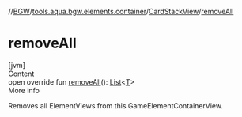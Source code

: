 //[BGW](../../../index.md)/[tools.aqua.bgw.elements.container](../index.md)/[CardStackView](index.md)/[removeAll](remove-all.md)



# removeAll  
[jvm]  
Content  
open override fun [removeAll](remove-all.md)(): [List](https://kotlinlang.org/api/latest/jvm/stdlib/kotlin.collections/-list/index.html)<[T](index.md)>  
More info  


Removes all ElementViews from this GameElementContainerView.

  



